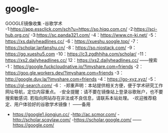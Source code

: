 # google-
GOOGLE镜像收集
-谷歌学术\
-1:https://app.essclick.com/sch?u=https://so.hiqq.com.cn/
-2:https://sci-hub.org.cn/
-3:https://sc.panda321.com/
-4：https://www.cn-ki.net/
-5：https://xs.dailyheadlines.cc/
-6：https://xueshu.soogle.top/
-7：https://scholar.lanfanshu.cn/
-8：https://so.niostack.com/
-9：https://gg.xueshu5.com
-10：https://c3.zgdhhjha.com/scholar/
-11：https://xs2.dailyheadlines.cc/
12：https://xs2.dailyheadlines.cc/
——搜索
-1：https://google.fuckcloudnative.io/?imyshare.com=friends
-2：https://goo.gle.workers.dev/?imyshare.com=friends
-3：http://google.duy.la/?imyshare.com=friends
-4：https://go-xyz.xyz/
-5：https://gl-search.com/
-6：
-郑重声明：本站提供相关方便，便于学术研究工作网址导航，定位内容重点。
-安全提醒：请不要在镜像站上登录谷歌账户，也不要搜索敏感词.   若指向网站存在非法或不良信息，请联系本站处理。
-欢迎推荐稳定、用户体验好的谷歌学术镜像！
——备用
- https://google1.jiongjun.cc/
-http://ac.scmor.com/
-http://scholar.scqylaw.com/
-https://scholar.google.com/
——https://google.com/
